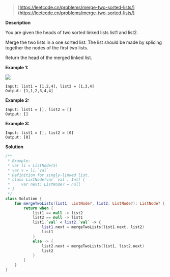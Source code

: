 > [https://leetcode.cn/problems/merge-two-sorted-lists/](https://leetcode.cn/problems/merge-two-sorted-lists/)

**Description**

You are given the heads of two sorted linked lists list1 and list2.

Merge the two lists in a one sorted list. The list should be made by splicing together the nodes of the first two lists.

Return the head of the merged linked list.

**Example 1:**

![](https://assets.leetcode.com/uploads/2020/10/03/merge_ex1.jpg)

```text
Input: list1 = [1,2,4], list2 = [1,3,4]
Output: [1,1,2,3,4,4]
```
**Example 2:**
```text
Input: list1 = [], list2 = []
Output: []
```
**Example 3:**
```text
Input: list1 = [], list2 = [0]
Output: [0]
```

**Solution**
```kotlin
/**
 * Example:
 * var li = ListNode(5)
 * var v = li.`val`
 * Definition for singly-linked list.
 * class ListNode(var `val`: Int) {
 *     var next: ListNode? = null
 * }
 */
class Solution {
    fun mergeTwoLists(list1: ListNode?, list2: ListNode?): ListNode? {
        return when {
            list1 == null -> list2
            list2 == null -> list1
            list1.`val` < list2.`val` -> {
                list1.next = mergeTwoLists(list1.next, list2)
                list1
            }
            else -> {
                list2.next = mergeTwoLists(list1, list2.next)
                list2
            }
        }
    }
}
```